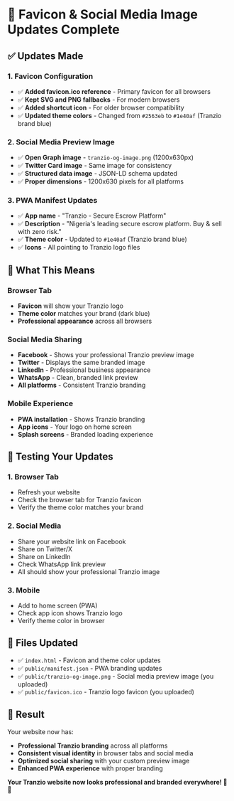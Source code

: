 # 🎨 Favicon & Social Media Image Updates Complete

## ✅ **Updates Made**

### **1. Favicon Configuration**
- ✅ **Added favicon.ico reference** - Primary favicon for all browsers
- ✅ **Kept SVG and PNG fallbacks** - For modern browsers
- ✅ **Added shortcut icon** - For older browser compatibility
- ✅ **Updated theme colors** - Changed from `#2563eb` to `#1e40af` (Tranzio brand blue)

### **2. Social Media Preview Image**
- ✅ **Open Graph image** - `tranzio-og-image.png` (1200x630px)
- ✅ **Twitter Card image** - Same image for consistency
- ✅ **Structured data image** - JSON-LD schema updated
- ✅ **Proper dimensions** - 1200x630 pixels for all platforms

### **3. PWA Manifest Updates**
- ✅ **App name** - "Tranzio - Secure Escrow Platform"
- ✅ **Description** - "Nigeria's leading secure escrow platform. Buy & sell with zero risk."
- ✅ **Theme color** - Updated to `#1e40af` (Tranzio brand blue)
- ✅ **Icons** - All pointing to Tranzio logo files

## 🎯 **What This Means**

### **Browser Tab**
- **Favicon** will show your Tranzio logo
- **Theme color** matches your brand (dark blue)
- **Professional appearance** across all browsers

### **Social Media Sharing**
- **Facebook** - Shows your professional Tranzio preview image
- **Twitter** - Displays the same branded image
- **LinkedIn** - Professional business appearance
- **WhatsApp** - Clean, branded link preview
- **All platforms** - Consistent Tranzio branding

### **Mobile Experience**
- **PWA installation** - Shows Tranzio branding
- **App icons** - Your logo on home screen
- **Splash screens** - Branded loading experience

## 📱 **Testing Your Updates**

### **1. Browser Tab**
- Refresh your website
- Check the browser tab for Tranzio favicon
- Verify the theme color matches your brand

### **2. Social Media**
- Share your website link on Facebook
- Share on Twitter/X
- Share on LinkedIn
- Check WhatsApp link preview
- All should show your professional Tranzio image

### **3. Mobile**
- Add to home screen (PWA)
- Check app icon shows Tranzio logo
- Verify theme color in browser

## 🚀 **Files Updated**

- ✅ `index.html` - Favicon and theme color updates
- ✅ `public/manifest.json` - PWA branding updates
- ✅ `public/tranzio-og-image.png` - Social media preview image (you uploaded)
- ✅ `public/favicon.ico` - Tranzio logo favicon (you uploaded)

## 🎉 **Result**

Your website now has:
- **Professional Tranzio branding** across all platforms
- **Consistent visual identity** in browser tabs and social media
- **Optimized social sharing** with your custom preview image
- **Enhanced PWA experience** with proper branding

**Your Tranzio website now looks professional and branded everywhere! 🎨✨**

